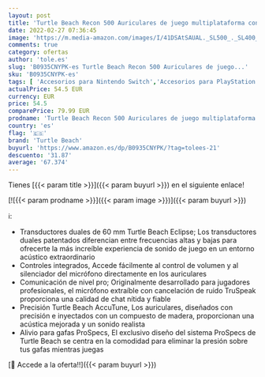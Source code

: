 ```yaml
---
layout: post
title: 'Turtle Beach Recon 500 Auriculares de juego multiplataforma con cable - PS5  PS4  Xbox Series X|S  Xbox One y Nintendo Switch'
date: 2022-02-27 07:36:45
image: 'https://m.media-amazon.com/images/I/41DSAtSAUAL._SL500_._SL400_.jpg'
comments: true
category: ofertas
author: 'tole.es'
slug: 'B0935CNYPK-es Turtle Beach Recon 500 Auriculares de juego...'
sku: 'B0935CNYPK-es'
tags: [ 'Accesorios para Nintendo Switch','Accesorios para PlayStation 4','Accesorios para PlayStation 5','Accesorios para Xbox One','Accesorios para Xbox Series X y S','Auriculares gaming con micrófono para PlayStation 4','Auriculares gaming para Nintendo Switch','Auriculares gaming para Xbox One','Auriculares para PlayStation 5','Auriculares para Xbox Series X y S','Hardware y juegos para Nintendo Switch','Hardware y juegos para PlayStation 4','Hardware y juegos para PlayStation 5','Hardware y juegos para Xbox One','Hardware y juegos para Xbox Series X y S','Videojuegos','nintendo','ps4','ps5','turtle beach','xbox', ]
actualPrice: 54.5 EUR
currency: EUR
price: 54.5
comparePrice: 79.99 EUR
prodname: 'Turtle Beach Recon 500 Auriculares de juego multiplataforma con cable - PS5  PS4  Xbox Series X|S  Xbox One y Nintendo Switch'
country: 'es'
flag: '🇪🇸'
brand: 'Turtle Beach'
buyurl: 'https://www.amazon.es/dp/B0935CNYPK/?tag=tolees-21'
descuento: '31.87'
average: '67.374'
---
```


Tienes [{{< param title >}}]({{< param buyurl >}}) en el siguiente enlace!

[![{{< param prodname >}}]({{< param image >}})]({{< param buyurl >}})

ℹ️:

- Transductores duales de 60 mm Turtle Beach Eclipse; Los transductores duales patentados diferencian entre frecuencias altas y bajas para ofrecerte la más increíble experiencia de sonido de juego en un entorno acústico extraordinario
- Controles integrados, Accede fácilmente al control de volumen y al silenciador del micrófono directamente en los auriculares
- Comunicación de nivel pro; Originalmente desarrollado para jugadores profesionales, el micrófono extraíble con cancelación de ruido TruSpeak proporciona una calidad de chat nítida y fiable
- Precisión Turtle Beach AccuTune, Los auriculares, diseñados con precisión e inyectados con un compuesto de madera, proporcionan una acústica mejorada y un sonido realista
- Alivio para gafas ProSpecs, El exclusivo diseño del sistema ProSpecs de Turtle Beach se centra en la comodidad para eliminar la presión sobre tus gafas mientras juegas

[🛒 Accede a la oferta!!]({{< param buyurl >}})
